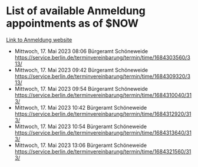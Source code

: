 # List of available Anmeldung appointments as of $NOW
[Link to Anmeldung website](https://service.berlin.de/terminvereinbarung/termin/tag.php?termin=1&anliegen[]=120686&dienstleisterlist=122210,122217,327316,122219,327312,122227,327314,122231,327346,122243,327348,122254,122252,329742,122260,329745,122262,329748,122271,327278,122273,327274,122277,327276,330436,122280,327294,122282,327290,122284,327292,122291,327270,122285,327266,122286,327264,122296,327268,150230,329760,122297,327286,122294,327284,122312,329763,122314,329775,122304,327330,122311,327334,122309,327332,317869,122281,327352,122279,329772,122283,122276,327324,122274,327326,122267,329766,122246,327318,122251,327320,122257,327322,122208,327298,122226,327300&herkunft=http%3A%2F%2Fservice.berlin.de%2Fdienstleistung%2F120686%2F)
- Mittwoch, 17. Mai 2023 08:06 Bürgeramt Schöneweide https://service.berlin.de/terminvereinbarung/termin/time/1684303560/313/
- Mittwoch, 17. Mai 2023 09:42 Bürgeramt Schöneweide https://service.berlin.de/terminvereinbarung/termin/time/1684309320/313/
- Mittwoch, 17. Mai 2023 09:54 Bürgeramt Schöneweide https://service.berlin.de/terminvereinbarung/termin/time/1684310040/313/
- Mittwoch, 17. Mai 2023 10:42 Bürgeramt Schöneweide https://service.berlin.de/terminvereinbarung/termin/time/1684312920/313/
- Mittwoch, 17. Mai 2023 10:54 Bürgeramt Schöneweide https://service.berlin.de/terminvereinbarung/termin/time/1684313640/313/
- Mittwoch, 17. Mai 2023 13:06 Bürgeramt Schöneweide https://service.berlin.de/terminvereinbarung/termin/time/1684321560/313/
